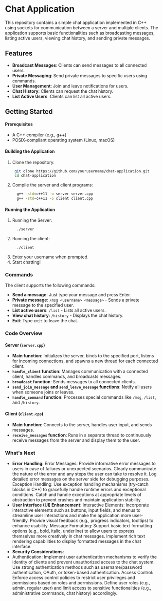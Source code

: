 # Chat Application

This repository contains a simple chat application implemented in C++ using sockets for communication between a server and multiple clients. The application supports basic functionalities such as broadcasting messages, listing active users, viewing chat history, and sending private messages.

## Features

- **Broadcast Messages**: Clients can send messages to all connected users.
- **Private Messaging**: Send private messages to specific users using commands.
- **User Management**: Join and leave notifications for users.
- **Chat History**: Clients can request the chat history.
- **List Active Users**: Clients can list all active users.

## Getting Started

#### Prerequisites

- A C++ compiler (e.g., g++)
- POSIX-compliant operating system (Linux, macOS)

#### Building the Application
1. Clone the repository:
   ```sh
	git clone https://github.com/yourusername/chat-application.git
	cd chat-application
2. Compile the server and client programs:
   ```sh
	 g++ -std=c++11 -o server server.cpp
	 g++ -std=c++11 -o client client.cpp
#### Running the Application
1. Running the Server:
   ```sh
	 ./server
2. Running the client:
   ```sh
	 ./client
3. Enter your username when prompted.
4. Start chatting!

### Commands
The client supports the following commands:
- **Send a message**: Just type your message and press Enter.
- **Private message**: `/msg <username> <message>` - Sends a private message to the specified user.
- **List active users**: `/list` - Lists all active users.
- **View chat history**: `/history` - Displays the chat history.
- **Exit**: Type `exit` to leave the chat.

### Code Overview
#### Server (`server.cpp`)
- **Main function**: Initializes the server, binds to the specified port, listens for incoming connections, and spawns a new thread for each connected client.
- **`handle_client` function**: Manages communication with a connected client, handles commands, and broadcasts messages.
- **`broadcast` function**: Sends messages to all connected clients.
- **`send_join_message` and `send_leave_message` functions**: Notify all users when someone joins or leaves.
- **`handle_command` function**: Processes special commands like `/msg`, `/list`, and `/history`.

#### Client (`client.cpp`)

- **Main function**: Connects to the server, handles user input, and sends messages.
- **`receive_messages` function**: Runs in a separate thread to continuously receive messages from the server and display them to the user.

### What's Next
- **Error Handling**:
Error Messages: Provide informative error messages to users in case of failures or unexpected scenarios. Clearly communicate the nature of the error and any steps the user can take to resolve it. Log detailed error messages on the server side for debugging purposes. Exception Handling: Use exception handling mechanisms (try-catch blocks in C++) to gracefully handle runtime errors and exceptional conditions. Catch and handle exceptions at appropriate levels of abstraction to prevent crashes and maintain application stability.
- **User Interface (UI) Enhancement**:
Interactive Elements: Incorporate interactive elements such as buttons, input fields, and menus to streamline user interactions and make the application more user-friendly. Provide visual feedback (e.g., progress indicators, tooltips) to enhance usability. Message Formatting: Support basic text formatting options (e.g., bold, italic, underline) to allow users to express themselves more creatively in chat messages. Implement rich text rendering capabilities to display formatted messages in the chat interface.
- **Security Considerations**:
- Authentication: Implement user authentication mechanisms to verify the identity of clients and prevent unauthorized access to the chat system. Use strong authentication methods such as username/password authentication, OAuth, or token-based authentication. Access Control: Enforce access control policies to restrict user privileges and permissions based on roles and permissions. Define user roles (e.g., admin, regular user) and limit access to sensitive functionalities (e.g., administrative commands, chat history) accordingly.


